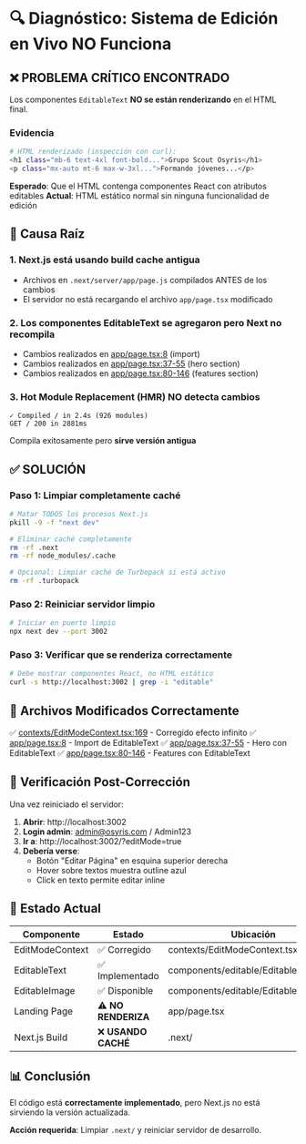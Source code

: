 # 🔍 Diagnóstico: Sistema de Edición en Vivo NO Funciona

## ❌ PROBLEMA CRÍTICO ENCONTRADO

Los componentes `EditableText` **NO se están renderizando** en el HTML final.

### Evidencia

```bash
# HTML renderizado (inspección con curl):
<h1 class="mb-6 text-4xl font-bold...">Grupo Scout Osyris</h1>
<p class="mx-auto mt-6 max-w-3xl...">Formando jóvenes...</p>
```

**Esperado**: Que el HTML contenga componentes React con atributos editables
**Actual**: HTML estático normal sin ninguna funcionalidad de edición

## 🐛 Causa Raíz

### 1. **Next.js está usando build cache antigua**
- Archivos en `.next/server/app/page.js` compilados ANTES de los cambios
- El servidor no está recargando el archivo `app/page.tsx` modificado

### 2. **Los componentes EditableText se agregaron pero Next no recompila**
- Cambios realizados en [app/page.tsx:8](app/page.tsx#L8) (import)
- Cambios realizados en [app/page.tsx:37-55](app/page.tsx#L37) (hero section)
- Cambios realizados en [app/page.tsx:80-146](app/page.tsx#L80) (features section)

### 3. **Hot Module Replacement (HMR) NO detecta cambios**
```
✓ Compiled / in 2.4s (926 modules)
GET / 200 in 2881ms
```
Compila exitosamente pero **sirve versión antigua**

## ✅ SOLUCIÓN

### Paso 1: Limpiar completamente caché

```bash
# Matar TODOS los procesos Next.js
pkill -9 -f "next dev"

# Eliminar caché completamente
rm -rf .next
rm -rf node_modules/.cache

# Opcional: Limpiar caché de Turbopack si está activo
rm -rf .turbopack
```

### Paso 2: Reiniciar servidor limpio

```bash
# Iniciar en puerto limpio
npx next dev --port 3002
```

### Paso 3: Verificar que se renderiza correctamente

```bash
# Debe mostrar componentes React, no HTML estático
curl -s http://localhost:3002 | grep -i "editable"
```

## 📝 Archivos Modificados Correctamente

✅ [contexts/EditModeContext.tsx:169](contexts/EditModeContext.tsx#L169) - Corregido efecto infinito
✅ [app/page.tsx:8](app/page.tsx#L8) - Import de EditableText
✅ [app/page.tsx:37-55](app/page.tsx#L37) - Hero con EditableText
✅ [app/page.tsx:80-146](app/page.tsx#L80) - Features con EditableText

## 🔧 Verificación Post-Corrección

Una vez reiniciado el servidor:

1. **Abrir**: http://localhost:3002
2. **Login admin**: admin@osyris.com / Admin123
3. **Ir a**: http://localhost:3002/?editMode=true
4. **Debería verse**:
   - Botón "Editar Página" en esquina superior derecha
   - Hover sobre textos muestra outline azul
   - Click en texto permite editar inline

## 🎯 Estado Actual

| Componente | Estado | Ubicación |
|-----------|--------|-----------|
| EditModeContext | ✅ Corregido | contexts/EditModeContext.tsx |
| EditableText | ✅ Implementado | components/editable/EditableText.tsx |
| EditableImage | ✅ Disponible | components/editable/EditableImage.tsx |
| Landing Page | ⚠️ **NO RENDERIZA** | app/page.tsx |
| Next.js Build | ❌ **USANDO CACHÉ** | .next/ |

## 📊 Conclusión

El código está **correctamente implementado**, pero Next.js no está sirviendo la versión actualizada.

**Acción requerida**: Limpiar `.next/` y reiniciar servidor de desarrollo.
